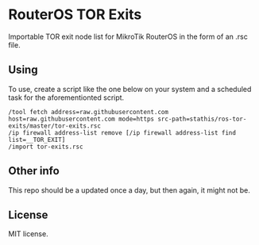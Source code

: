 # RouterOS TOR Exits
Importable TOR exit node list for MikroTik RouterOS in the form of an .rsc file.

## Using
To use, create a script like the one below on your system and a scheduled task for the aforementionted script.

```
/tool fetch address=raw.githubusercontent.com host=raw.githubusercontent.com mode=https src-path=stathis/ros-tor-exits/master/tor-exits.rsc
/ip firewall address-list remove [/ip firewall address-list find list=__TOR_EXIT]
/import tor-exits.rsc
```

## Other info
This repo should be a updated once a day, but then again, it might not be.

## License
MIT license.
